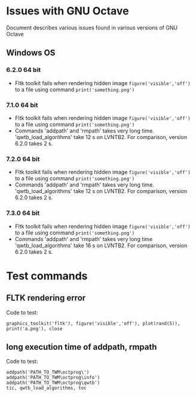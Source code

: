 # Issues with GNU Octave
Document describes various issues found in various versions of GNU Octave

## Windows OS
### 6.2.0 64 bit
- Fltk toolkit fails when rendering hidden image `figure('visible','off')` to a file using command `print('something.png')`

### 7.1.0 64 bit
- Fltk toolkit fails when rendering hidden image `figure('visible','off')` to a file using command `print('something.png')`
- Commands 'addpath' and 'rmpath' takes very long time. 'qwtb_load_algorithms' take 12 s on LVNTB2. For comparison, version 6.2.0 takes 2 s.

### 7.2.0 64 bit
- Fltk toolkit fails when rendering hidden image `figure('visible','off')` to a file using command `print('something.png')`
- Commands 'addpath' and 'rmpath' takes very long time. 'qwtb_load_algorithms' take 12 s on LVNTB2. For comparison, version 6.2.0 takes 2 s.

### 7.3.0 64 bit
- Fltk toolkit fails when rendering hidden image `figure('visible','off')` to a file using command `print('something.png')`
- Commands 'addpath' and 'rmpath' takes very long time  'qwtb_load_algorithms' take 16 s on LVNTB2. For comparison, version 6.2.0 takes 2 s.





# Test commands
## FLTK rendering error
Code to test:

    graphics_toolkit('fltk'), figure('visible','off'), plot(rand(5)), print('a.png'), close

## long execution time of addpath, rmpath
Code to test:

    addpath('PATH_TO_TWM\octprog\')
    addpath('PATH_TO_TWM\octprog\info')
    addpath('PATH_TO_TWM\octprog\qwtb')
    tic, qwtb_load_algorithms, toc
